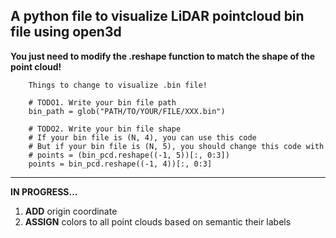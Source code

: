 ## A python file to visualize LiDAR pointcloud bin file using open3d ##
**You just need to modify the .reshape function to match the shape of the point cloud!**
```
    Things to change to visualize .bin file!

    # TODO1. Write your bin file path
    bin_path = glob("PATH/TO/YOUR/FILE/XXX.bin")

    # TODO2. Write your bin file shape
    # If your bin file is (N, 4), you can use this code
    # But if your bin file is (N, 5), you should change this code with
    # points = (bin_pcd.reshape((-1, 5))[:, 0:3])
    points = bin_pcd.reshape((-1, 4))[:, 0:3]
```

---------------------------------------
**IN PROGRESS...**
1. **ADD** origin coordinate
2. **ASSIGN** colors to all point clouds based on semantic their labels
